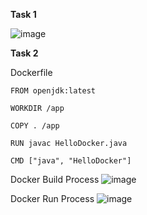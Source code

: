 **Task 1**

![image](https://github.com/user-attachments/assets/2e85acd4-ef15-471c-a947-3b54e7478543)

**Task 2**

Dockerfile
```
FROM openjdk:latest

WORKDIR /app

COPY . /app

RUN javac HelloDocker.java

CMD ["java", "HelloDocker"]
```
Docker Build Process
![image](https://github.com/user-attachments/assets/6a96cf64-af7b-46b2-b8fb-a09712097585)

Docker Run Process
![image](https://github.com/user-attachments/assets/dda57537-ad9c-442f-a1f7-efcfbc02be30)








